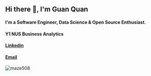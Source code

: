 <h2>Hi there 👋, I'm Guan Quan</h2>

<!--
**guanquann/guanquann** is a ✨ _special_ ✨ repository because its `README.md` (this file) appears on your GitHub profile.

Here are some ideas to get you started:

- 🔭 I’m currently working on ...
- 🌱 I’m currently learning ...
- 👯 I’m looking to collaborate on ...
- 🤔 I’m looking for help with ...
- 💬 Ask me about ...
- 📫 How to reach me: ...
- 😄 Pronouns: ...
- ⚡ Fun fact: ...
-->

<h4>I'm a Software Engineer, Data Science & Open Source Enthusiast.</h4>

<h4>Y1 NUS Business Analytics</h4>

<h4><a href="https://www.linkedin.com/in/guan-quan-tan-7328ba226/" target="_blank">Linkedin</a></h4>

<h4><a href="mailto:emailstocksera@gmail.com" target="_blank">Email</a></h4>

<p align="left"> <img src="https://komarev.com/ghpvc/?username=guanquann&label=Profile%20views&color=0e75b6&style=flat" alt="maze508" /> </p>
